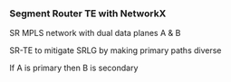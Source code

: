 ### Segment Router TE with NetworkX
SR MPLS network with dual data planes A & B

SR-TE to mitigate SRLG by making primary paths diverse

If A is primary then B is secondary
